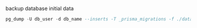 backup database initial data

```sql
pg_dump -U db_user -d db_name --inserts -T _prisma_migrations -f ./data.sql
```
